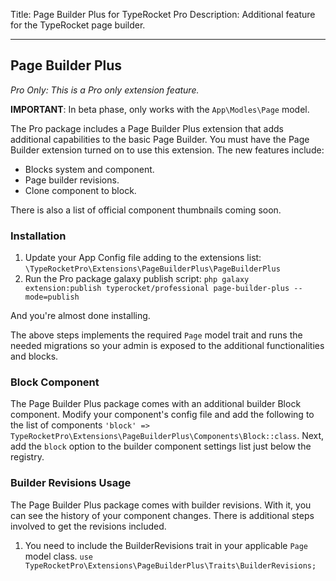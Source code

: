 Title: Page Builder Plus for TypeRocket Pro
Description: Additional feature for the TypeRocket page builder. 

---

## Page Builder Plus

*Pro Only: This is a Pro only extension feature.*

**IMPORTANT**: In beta phase, only works with the `App\Modles\Page` model.

The Pro package includes a Page Builder Plus extension that adds additional capabilities to the basic Page Builder. You must have the Page Builder extension turned on to use this extension. The new features include:

- Blocks system and component.
- Page builder revisions.
- Clone component to block.

There is also a list of official component thumbnails coming soon.

### Installation

1. Update your App Config file adding to the extensions list: `\TypeRocketPro\Extensions\PageBuilderPlus\PageBuilderPlus`
2. Run the Pro package galaxy publish script: `php galaxy extension:publish typerocket/professional page-builder-plus --mode=publish`

And you're almost done installing.

The above steps implements the required `Page` model trait and runs the needed migrations so your admin is exposed to the additional functionalities and blocks.

### Block Component

The Page Builder Plus package comes with an additional builder Block component. Modify your component's config file and add the following to the list of components `'block' => TypeRocketPro\Extensions\PageBuilderPlus\Components\Block::class`. Next, add the `block` option to the builder component settings list just below the registry.

### Builder Revisions Usage

The Page Builder Plus package comes with builder revisions. With it, you can see the history of your component changes. There is additional steps involved to get the revisions included.

1. You need to include the BuilderRevisions trait in your applicable `Page` model class. `use TypeRocketPro\Extensions\PageBuilderPlus\Traits\BuilderRevisions;`